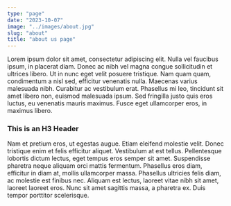 ```yaml
---
type: "page"
date: "2023-10-07"
image: "../images/about.jpg"
slug: "about"
title: "about us page"
---
```


Lorem ipsum dolor sit amet, consectetur adipiscing elit. Nulla vel faucibus ipsum, in placerat diam. Donec ac nibh vel magna congue sollicitudin et ultrices libero. Ut in nunc eget velit posuere tristique. Nam quam quam, condimentum a nisl sed, efficitur venenatis nulla. Maecenas varius malesuada nibh. Curabitur ac vestibulum erat. Phasellus mi leo, tincidunt sit amet libero non, euismod malesuada ipsum. Sed fringilla justo quis eros luctus, eu venenatis mauris maximus. Fusce eget ullamcorper eros, in maximus libero.

### This is an H3 Header

Nam et pretium eros, ut egestas augue. Etiam eleifend molestie velit. Donec tristique enim et felis efficitur aliquet. Vestibulum at est tellus. Pellentesque lobortis dictum lectus, eget tempus eros semper sit amet. Suspendisse pharetra neque aliquam orci mattis fermentum. Phasellus eros diam, efficitur in diam at, mollis ullamcorper massa. Phasellus ultricies felis diam, ac molestie est finibus nec. Aliquam est lectus, laoreet vitae nibh sit amet, laoreet laoreet eros. Nunc sit amet sagittis massa, a pharetra ex. Duis tempor porttitor scelerisque.
